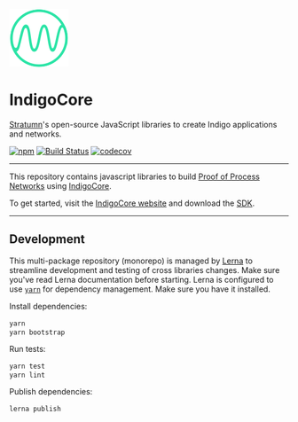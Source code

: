 [![Logo](logo.png)](https://indigoframework.com)

# IndigoCore

[Stratumn](https://stratumn.com)'s open-source JavaScript libraries to create Indigo applications and networks.

[![npm](https://img.shields.io/npm/v/@indigoframework/agent.svg)](https://www.npmjs.com/package/@indigoframework/agent)
[![Build Status](https://semaphoreci.com/api/v1/stratumn/js-indigocore/branches/master/badge.svg)](https://semaphoreci.com/stratumn/js-indigocore)
[![codecov](https://codecov.io/gh/stratumn/js-indigocore/branch/master/graph/badge.svg)](https://codecov.io/gh/stratumn/js-indigocore)

---

This repository contains javascript libraries to build [Proof of Process Networks](https://proofofprocess.org) using [IndigoCore](https://indigoframework.com).

To get started, visit the [IndigoCore website](https://indigoframework.com) and download the [SDK](https://indigoframework.com/documentation/v0.2.0/getting-started/install).

---

## Development

This multi-package repository (monorepo) is managed by [Lerna](https://github.com/lerna/lerna) to streamline development and testing of cross libraries changes. Make sure you've read Lerna documentation before starting.
Lerna is configured to use [`yarn`](https://yarnpkg.com/en/) for dependency management. Make sure you have it installed.

Install dependencies:

```
yarn
yarn bootstrap
```

Run tests:

```
yarn test
yarn lint
```

Publish dependencies:

```
lerna publish
```

